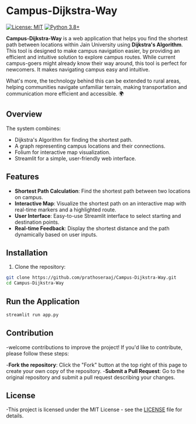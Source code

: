 # Campus-Dijkstra-Way
[![License: MIT](https://img.shields.io/badge/License-MIT-yellow.svg)](https://opensource.org/licenses/MIT)
[![Python 3.8+](https://img.shields.io/badge/python-3.8+-blue.svg)](https://www.python.org/downloads/release/python-380/)

**Campus-Dijkstra-Way** is a web application that helps you find the shortest path between locations within Jain University using **Dijkstra's Algorithm**. This tool is designed to make campus navigation easier, by providing an efficient and intuitive solution to explore campus routes. While current campus-goers might already know their way around, this tool is perfect for newcomers. It makes navigating campus easy and intuitive. 

What's more, the technology behind this can be extended to rural areas, helping communities navigate unfamiliar terrain, making transportation and communication more efficient and accessible. 🌍

## Overview

The system combines:
- Dijkstra's Algorithm for finding the shortest path.
- A graph representing campus locations and their connections.
- Folium for interactive map visualization.
- Streamlit for a simple, user-friendly web interface.

## Features

- **Shortest Path Calculation**: Find the shortest path between two locations on campus.
- **Interactive Map**: Visualize the shortest path on an interactive map with real-time markers and a highlighted route.
- **User Interface**: Easy-to-use Streamlit interface to select starting and destination points.
- **Real-time Feedback**: Display the shortest distance and the path dynamically based on user inputs.

## Installation

1. Clone the repository:
```bash
git clone https://github.com/prathoseraaj/Campus-Dijkstra-Way.git
cd Campus-Dijkstra-Way
```

## Run the Application

```bash
streamlit run app.py
```

## Contribution

-welcome contributions to improve the project! If you'd like to contribute, please follow these steps:

-**Fork the repository**: Click the "Fork" button at the top right of this page to create your own copy of the repository.
-**Submit a Pull Request**: Go to the original repository and submit a pull request describing your changes.


## License
-This project is licensed under the MIT License - see the [LICENSE](LICENSE) file for details.



